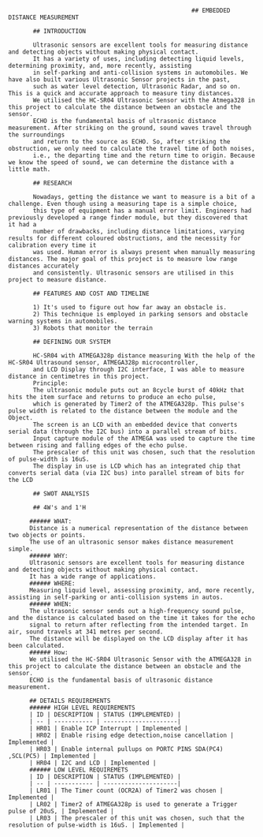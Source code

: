         
                                                        ## EMBEDDED DISTANCE MEASUREMENT 
             
           ## INTRODUCTION
           
           Ultrasonic sensors are excellent tools for measuring distance and detecting objects without making physical contact. 
           It has a variety of uses, including detecting liquid levels, determining proximity, and, more recently, assisting
           in self-parking and anti-collision systems in automobiles. We have also built various Ultrasonic Sensor projects in the past,
           such as water level detection, Ultrasonic Radar, and so on. This is a quick and accurate approach to measure tiny distances. 
           We utilised the HC-SR04 Ultrasonic Sensor with the Atmega328 in this project to calculate the distance between an obstacle and the sensor.
           ECHO is the fundamental basis of ultrasonic distance measurement. After striking on the ground, sound waves travel through the surroundings
           and return to the source as ECHO. So, after striking the obstruction, we only need to calculate the travel time of both noises, 
           i.e., the departing time and the return time to origin. Because we know the speed of sound, we can determine the distance with a little math.
           
           ## RESEARCH
           
           Nowadays, getting the distance we want to measure is a bit of a challenge. Even though using a measuring tape is a simple choice,
           this type of equipment has a manual error limit. Engineers had previously developed a range finder module, but they discovered that it had a 
           number of drawbacks, including distance limitations, varying results for different coloured obstructions, and the necessity for calibration every time it
           was used. Human error is always present when manually measuring distances. The major goal of this project is to measure low range distances accurately 
           and consistently. Ultrasonic sensors are utilised in this project to measure distance.
           
           ## FEATURES AND COST AND TIMELINE
           
           1) It's used to figure out how far away an obstacle is.
           2) This technique is employed in parking sensors and obstacle warning systems in automobiles.
           3) Robots that monitor the terrain 
           
           ## DEFINING OUR SYSTEM 
           
           HC-SR04 with ATMEGA328p distance measuring With the help of the HC-SR04 Ultrasound sensor, ATMEGA328p microcontroller,
           and LCD Display through I2C interface, I was able to measure distance in centimetres in this project.
           Principle:
           The ultrasonic module puts out an 8cycle burst of 40kHz that hits the item surface and returns to produce an echo pulse,
           which is generated by Timer2 of the ATMEGA328p. This pulse's pulse width is related to the distance between the module and the Object.
           The screen is an LCD with an embedded device that converts serial data (through the I2C bus) into a parallel stream of bits.
           Input capture module of the ATMEGA was used to capture the time between rising and falling edges of the echo pulse. 
           The prescaler of this unit was chosen, such that the resolution of pulse-width is 16uS.
           The display in use is LCD which has an integrated chip that converts serial data (via I2C bus) into parallel stream of bits for the LCD
           
           ## SWOT ANALYSIS 
           
           ## 4W's and 1'H
           
          ###### WHAT:
          Distance is a numerical representation of the distance between two objects or points.
          The use of an ultrasonic sensor makes distance measurement simple.
          ###### WHY:
          Ultrasonic sensors are excellent tools for measuring distance and detecting objects without making physical contact. 
          It has a wide range of applications.
          ###### WHERE:
          Measuring liquid level, assessing proximity, and, more recently, assisting in self-parking or anti-collision systems in autos.
          ###### WHEN: 
          The ultrasonic sensor sends out a high-frequency sound pulse, and the distance is calculated based on the time it takes for the echo
          signal to return after reflecting from the intended target. In air, sound travels at 341 metres per second. 
          The distance will be displayed on the LCD display after it has been calculated.
          ###### How:
          We utilised the HC-SR04 Ultrasonic Sensor with the ATMEGA328 in this project to calculate the distance between an obstacle and the sensor.
          ECHO is the fundamental basis of ultrasonic distance measurement.
          
          ## DETAILS REQUIREMENTS
          ###### HIGH LEVEL REQUIREMENTS 
          | ID | DESCRIPTION | STATUS (IMPLEMENTED) |
          | -- | ----------- | ---------------------|
          | HR01 | Enable ICP Interrupt | Implemented |
          | HR02 | Enable rising edge detection,noise cancellation | Implemented |
          | HR03 | Enable internal pullups on PORTC PINS SDA(PC4) ,SCL(PC5) | Implemented |
          | HR04 | I2C and LCD | Implemented |
          ###### LOW LEVEL REQUIREMETS 
          | ID | DESCRIPTION | STATUS (IMPLEMENTED) |
          | -- | ----------- | ---------------------|
          | LR01 | The Timer count (OCR2A) of Timer2 was chosen | Implemented |
          | LR02 | Timer2 of ATMEGA328p is used to generate a Trigger pulse of 20uS, | Implemented | 
          | LR03 | The prescaler of this unit was chosen, such that the resolution of pulse-width is 16uS. | Implemented |
          
